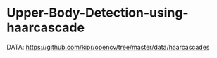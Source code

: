 # Upper-Body-Detection-using-haarcascade
DATA: https://github.com/kipr/opencv/tree/master/data/haarcascades
